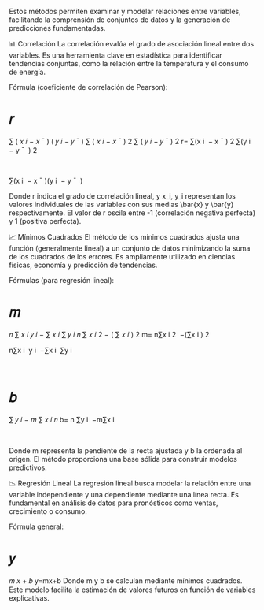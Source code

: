 Estos métodos permiten examinar y modelar relaciones entre variables, facilitando la comprensión de conjuntos de datos y la generación de predicciones fundamentadas.

📊 Correlación
La correlación evalúa el grado de asociación lineal entre dos variables. Es una herramienta clave en estadística para identificar tendencias conjuntas, como la relación entre la temperatura y el consumo de energía.

Fórmula (coeficiente de correlación de Pearson):

𝑟
=
∑
(
𝑥
𝑖
−
𝑥
ˉ
)
(
𝑦
𝑖
−
𝑦
ˉ
)
∑
(
𝑥
𝑖
−
𝑥
ˉ
)
2
∑
(
𝑦
𝑖
−
𝑦
ˉ
)
2
r= 
∑(x 
i
​
 − 
x
ˉ
 ) 
2
 ∑(y 
i
​
 − 
y
ˉ
​
 ) 
2
 
​
 
∑(x 
i
​
 − 
x
ˉ
 )(y 
i
​
 − 
y
ˉ
​
 )
​
 
Donde r indica el grado de correlación lineal, y x_i, y_i representan los valores individuales de las variables con sus medias \bar{x} y \bar{y} respectivamente. El valor de r oscila entre -1 (correlación negativa perfecta) y 1 (positiva perfecta).

📈 Mínimos Cuadrados
El método de los mínimos cuadrados ajusta una función (generalmente lineal) a un conjunto de datos minimizando la suma de los cuadrados de los errores. Es ampliamente utilizado en ciencias físicas, economía y predicción de tendencias.

Fórmulas (para regresión lineal):

𝑚
=
𝑛
∑
𝑥
𝑖
𝑦
𝑖
−
∑
𝑥
𝑖
∑
𝑦
𝑖
𝑛
∑
𝑥
𝑖
2
−
(
∑
𝑥
𝑖
)
2
m= 
n∑x 
i
2
​
 −(∑x 
i
​
 ) 
2
 
n∑x 
i
​
 y 
i
​
 −∑x 
i
​
 ∑y 
i
​
 
​
 
𝑏
=
∑
𝑦
𝑖
−
𝑚
∑
𝑥
𝑖
𝑛
b= 
n
∑y 
i
​
 −m∑x 
i
​
 
​
 
Donde m representa la pendiente de la recta ajustada y b la ordenada al origen. El método proporciona una base sólida para construir modelos predictivos.

📉 Regresión Lineal
La regresión lineal busca modelar la relación entre una variable independiente y una dependiente mediante una línea recta. Es fundamental en análisis de datos para pronósticos como ventas, crecimiento o consumo.

Fórmula general:

𝑦
=
𝑚
𝑥
+
𝑏
y=mx+b
Donde m y b se calculan mediante mínimos cuadrados. Este modelo facilita la estimación de valores futuros en función de variables explicativas.

